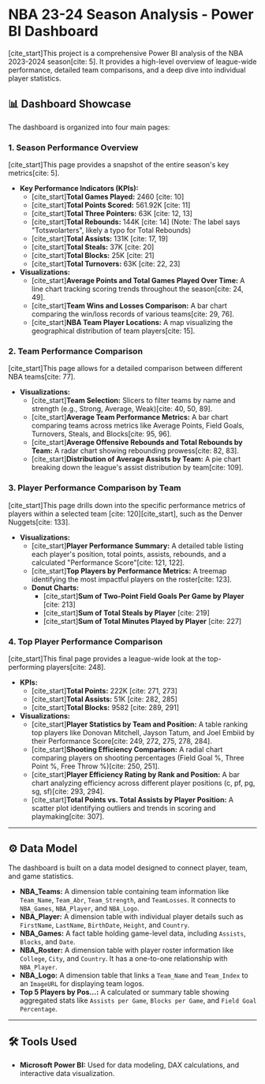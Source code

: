 # NBA 23-24 Season Analysis - Power BI Dashboard

[cite_start]This project is a comprehensive Power BI analysis of the NBA 2023-2024 season[cite: 5]. It provides a high-level overview of league-wide performance, detailed team comparisons, and a deep dive into individual player statistics.

## 📊 Dashboard Showcase

The dashboard is organized into four main pages:

### 1. Season Performance Overview

[cite_start]This page provides a snapshot of the entire season's key metrics[cite: 5].

* **Key Performance Indicators (KPIs):**
    * [cite_start]**Total Games Played:** 2460 [cite: 10]
    * [cite_start]**Total Points Scored:** 561.92K [cite: 11]
    * [cite_start]**Total Three Pointers:** 63K [cite: 12, 13]
    * [cite_start]**Total Rebounds:** 144K [cite: 14] (Note: The label says "Totswolarters", likely a typo for Total Rebounds)
    * [cite_start]**Total Assists:** 131K [cite: 17, 19]
    * [cite_start]**Total Steals:** 37K [cite: 20]
    * [cite_start]**Total Blocks:** 25K [cite: 21]
    * [cite_start]**Total Turnovers:** 63K [cite: 22, 23]
* **Visualizations:**
    * [cite_start]**Average Points and Total Games Played Over Time:** A line chart tracking scoring trends throughout the season[cite: 24, 49].
    * [cite_start]**Team Wins and Losses Comparison:** A bar chart comparing the win/loss records of various teams[cite: 29, 76].
    * [cite_start]**NBA Team Player Locations:** A map visualizing the geographical distribution of team players[cite: 15].

### 2. Team Performance Comparison

[cite_start]This page allows for a detailed comparison between different NBA teams[cite: 77].

* **Visualizations:**
    * [cite_start]**Team Selection:** Slicers to filter teams by name and strength (e.g., Strong, Average, Weak)[cite: 40, 50, 89].
    * [cite_start]**Average Team Performance Metrics:** A bar chart comparing teams across metrics like Average Points, Field Goals, Turnovers, Steals, and Blocks[cite: 95, 96].
    * [cite_start]**Average Offensive Rebounds and Total Rebounds by Team:** A radar chart showing rebounding prowess[cite: 82, 83].
    * [cite_start]**Distribution of Average Assists by Team:** A pie chart breaking down the league's assist distribution by team[cite: 109].

### 3. Player Performance Comparison by Team

[cite_start]This page drills down into the specific performance metrics of players within a selected team [cite: 120][cite_start], such as the Denver Nuggets[cite: 133].

* **Visualizations:**
    * [cite_start]**Player Performance Summary:** A detailed table listing each player's position, total points, assists, rebounds, and a calculated "Performance Score"[cite: 121, 122].
    * [cite_start]**Top Players by Performance Metrics:** A treemap identifying the most impactful players on the roster[cite: 123].
    * **Donut Charts:**
        * [cite_start]**Sum of Two-Point Field Goals Per Game by Player** [cite: 213]
        * [cite_start]**Sum of Total Steals by Player** [cite: 219]
        * [cite_start]**Sum of Total Minutes Played by Player** [cite: 227]

### 4. Top Player Performance Comparison

[cite_start]This final page provides a league-wide look at the top-performing players[cite: 248].

* **KPIs:**
    * [cite_start]**Total Points:** 222K [cite: 271, 273]
    * [cite_start]**Total Assists:** 51K [cite: 282, 285]
    * [cite_start]**Total Blocks:** 9582 [cite: 289, 291]
* **Visualizations:**
    * [cite_start]**Player Statistics by Team and Position:** A table ranking top players like Donovan Mitchell, Jayson Tatum, and Joel Embiid by their Performance Score[cite: 249, 272, 275, 278, 284].
    * [cite_start]**Shooting Efficiency Comparison:** A radial chart comparing players on shooting percentages (Field Goal %, Three Point %, Free Throw %)[cite: 250, 251].
    * [cite_start]**Player Efficiency Rating by Rank and Position:** A bar chart analyzing efficiency across different player positions (c, pf, pg, sg, sf)[cite: 293, 294].
    * [cite_start]**Total Points vs. Total Assists by Player Position:** A scatter plot identifying outliers and trends in scoring and playmaking[cite: 307].

---

## ⚙️ Data Model

The dashboard is built on a data model designed to connect player, team, and game statistics.


* **NBA_Teams:** A dimension table containing team information like `Team_Name`, `Team_Abr`, `Team_Strength`, and `TeamLosses`. It connects to `NBA_Games`, `NBA_Player`, and `NBA_Logo`.
* **NBA_Player:** A dimension table with individual player details such as `FirstName`, `LastName`, `BirthDate`, `Height`, and `Country`.
* **NBA_Games:** A fact table holding game-level data, including `Assists`, `Blocks`, and `Date`.
* **NBA_Roster:** A dimension table with player roster information like `College`, `City`, and `Country`. It has a one-to-one relationship with `NBA_Player`.
* **NBA_Logo:** A dimension table that links a `Team_Name` and `Team_Index` to an `ImageURL` for displaying team logos.
* **Top 5 Players by Pos...:** A calculated or summary table showing aggregated stats like `Assists per Game`, `Blocks per Game`, and `Field Goal Percentage`.

---

## 🛠️ Tools Used

* **Microsoft Power BI:** Used for data modeling, DAX calculations, and interactive data visualization.
